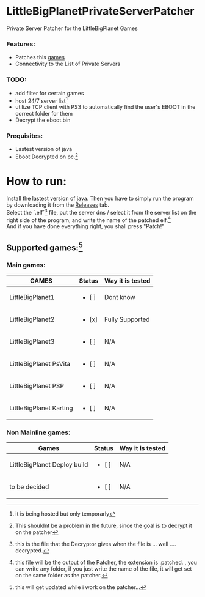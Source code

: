 # LittleBigPlanetPrivateServerPatcher
Private Server Patcher for the LittleBigPlanet Games



### Features:

- Patches this [games](#games)
- Connectivity to the List of Private Servers


### TODO:
- add filter for certain games<br />
- host 24/7 server list[^1]<br />
- utilize TCP client with PS3 to automatically find the user's EBOOT in the correct folder for them
- Decrypt the eboot.bin



[^1]: it is being hosted but only temporarly



### Prequisites:
- Lastest version of java
- Eboot Decrypted on pc.[^2]

[^2]:This shouldnt be a problem in the future, since the goal is to decrypt it on the patcher


# How to run:
Install the lastest version of [java](https://www.java.com/en/download/ie_manual.jsp).
Then you have to simply run the program by downloading it from the [Releases](https://github.com/SyngletOxygen/LittleBigPlanetPrivateServerPatcher/releases) tab. <br />
Select the ´.elf´[^3] file, put the server dns / select it from the server list on the right side of the program, and write the name of the patched elf.[^4]<br />
And if you have done everything right, you shall press "Patch!"

## <a name= "games"> Supported games:</a>[^5]

### Main games:

| GAMES                  |Status                 |Way it is tested|
|------------------------|-----------------------|----------------|
| LittleBigPlanet1       |<ul><li> [ ] </li></ul>|Dont know|
| LittleBigPlanet2       |<ul><li> [x] </li></ul>|Fully Supported|
| LittleBigPlanet3       |<ul><li> [ ] </li></ul>|N/A|
| LittleBigPlanet PsVita |<ul><li> [ ] </li></ul>|N/A|
| LittleBigPlanet PSP    |<ul><li> [ ] </li></ul>|N/A|
| LittleBigPlanet Karting|<ul><li> [ ] </li></ul>|N/A|


### Non Mainline games:
| Games                              |Status                 |Way it is tested|
|------------------------------------|-----------------------|----------------|
| LittleBigPlanet  Deploy build      |<ul><li> [ ] </li></ul>|N/A             |
| to be decided                      |<ul><li> [ ] </li></ul>|N/A             |



[^3]:this is the file that the Decryptor gives when the file is ... well .... decrypted.
[^4]:this file will be the output of the Patcher, the extension is <FILENAME>.patched. , you can write any folder, if you just write the name of the file, it will get set on the same folder as the patcher.

[^5]: this will get updated while i work on the patcher...
